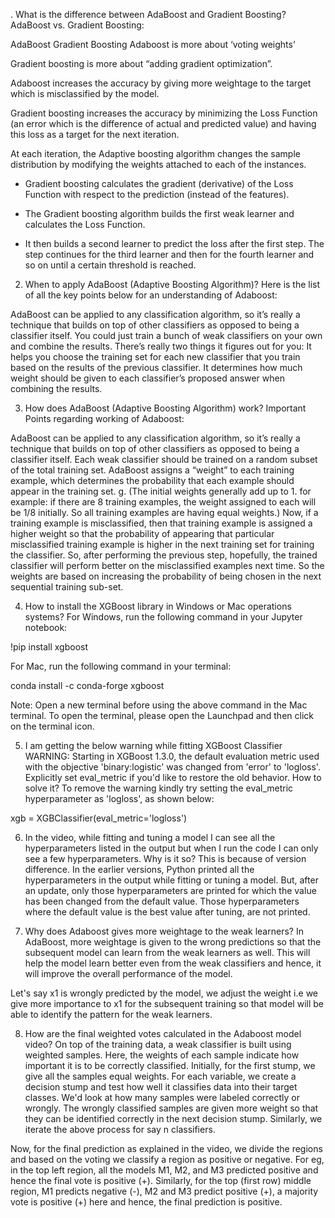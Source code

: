 . What is the difference between AdaBoost and Gradient Boosting?
AdaBoost vs. Gradient Boosting:

AdaBoost
Gradient Boosting
Adaboost is more about ‘voting weights’

Gradient boosting is more about “adding gradient optimization”.

Adaboost increases the accuracy by giving more weightage to the target which is misclassified by the model.

Gradient boosting increases the accuracy by minimizing the Loss Function (an error which is the difference of actual and predicted value) and having this loss as a target for the next iteration.

At each iteration, the Adaptive boosting algorithm changes the sample distribution by modifying the weights attached to each of the instances.

- Gradient boosting calculates the gradient (derivative) of the Loss Function with respect to the prediction (instead of the features).

- The Gradient boosting algorithm builds the first weak learner and calculates the Loss Function.

- It then builds a second learner to predict the loss after the first step. The step continues for the third learner and then for the fourth learner and so on until a certain threshold is reached.

  

2. When to apply AdaBoost (Adaptive Boosting Algorithm)?
Here is the list of all the key points below for an understanding of Adaboost:

AdaBoost can be applied to any classification algorithm, so it’s really a technique that builds on top of other classifiers as opposed to being a classifier itself.
You could just train a bunch of weak classifiers on your own and combine the results.
There’s really two things it figures out for you:
It helps you choose the training set for each new classifier that you train based on the results of the previous classifier.
It determines how much weight should be given to each classifier’s proposed answer when combining the results.

3. How does AdaBoost (Adaptive Boosting Algorithm) work?
Important Points regarding working of Adaboost:

AdaBoost can be applied to any classification algorithm, so it’s really a technique that builds on top of other classifiers as opposed to being a classifier itself.
Each weak classifier should be trained on a random subset of the total training set.
AdaBoost assigns a “weight” to each training example, which determines the probability that each example should appear in the training set.
g. (The initial weights generally add up to 1. for example: if there are 8 training examples, the weight assigned to each will be 1/8 initially. So all training examples are having equal weights.)
Now, if a training example is misclassified, then that training example is assigned a higher weight so that the probability of appearing that particular misclassified training example is higher in the next training set for training the classifier.
So, after performing the previous step, hopefully, the trained classifier will perform better on the misclassified examples next time.
So the weights are based on increasing the probability of being chosen in the next sequential training sub-set.

4. How to install the XGBoost library in Windows or Mac operations systems?
For Windows, run the following command in your Jupyter notebook:

!pip install xgboost

For Mac, run the following command in your terminal:

conda install -c conda-forge xgboost

Note: Open a new terminal before using the above command in the Mac terminal. To open the terminal, please open the Launchpad and then click on the terminal icon.

 

5. I am getting the below warning while fitting XGBoost Classifier
WARNING: Starting in XGBoost 1.3.0, the default evaluation metric used with the objective 'binary:logistic' was changed from 'error' to 'logloss'. Explicitly set eval_metric if you'd like to restore the old behavior.
How to solve it?
To remove the warning kindly try setting the eval_metric hyperparameter as 'logloss', as shown below:

xgb = XGBClassifier(eval_metric='logloss')

6. In the video, while fitting and tuning a model I can see all the hyperparameters listed in the output but when I run the code I can only see a few hyperparameters. Why is it so?
This is because of version difference. In the earlier versions, Python printed all the hyperparameters in the output while fitting or tuning a model. But, after an update, only those hyperparameters are printed for which the value has been changed from the default value. Those hyperparameters where the default value is the best value after tuning, are not printed. 

 

7. Why does Adaboost gives more weightage to the weak learners?
In AdaBoost, more weightage is given to the wrong predictions so that the subsequent model can learn from the weak learners as well. This will help the model learn better even from the weak classifiers and hence, it will improve the overall performance of the model. 

Let's say x1 is wrongly predicted by the model, we adjust the weight i.e we give more importance to x1 for the subsequent training so that model will be able to identify the pattern for the weak learners. 

8. How are the final weighted votes calculated in the Adaboost model video?
 On top of the training data, a weak classifier is built using weighted samples.  Here, the weights of each sample indicate how important it is to be correctly classified. Initially, for the first stump, we give all the samples equal weights. For each variable, we create a decision stump and test how well it classifies data into their target classes. We'd look at how many samples were labeled correctly or wrongly. The wrongly classified samples are given more weight so that they can be identified correctly in the next decision stump. Similarly, we iterate the above process for say n classifiers.

Now, for the final prediction as explained in the video, we divide the regions and based on the voting we classify a region as positive or negative. For eg, in the top left region, all the models M1, M2, and M3 predicted positive and hence the final vote is positive (+). Similarly, for the top (first row) middle region, M1 predicts negative (-), M2 and M3 predict positive (+), a majority vote is positive (+) here and hence, the final prediction is positive. 